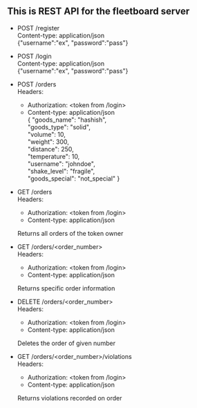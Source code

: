 ## This is REST API for the fleetboard server

* POST /register  
  Content-type: application/json  
  {"username":"ex", "password":"pass"}

* POST /login  
  Content-type: application/json  
  {"username":"ex", "password":"pass"}
  
* POST /orders  
  Headers:  
  - Authorization: \<token from /login\>
  - Content-type: application/json  
    { "goods_name": "hashish",  
    "goods_type": "solid",  
    "volume": 10,  
    "weight": 300,  
    "distance": 250,  
    "temperature": 10,  
    "username": "johndoe",  
    "shake_level": "fragile",  
    "goods_special": "not_special" }
* GET /orders  
  Headers:  
  - Authorization: \<token from /login\>
  - Content-type: application/json 
   
  Returns all orders of the token owner
  
* GET /orders/\<order_number\>  
  Headers:  
  - Authorization: \<token from /login\>
  - Content-type: application/json 
   
  Returns specific order information

* DELETE /orders/\<order_number\>  
  Headers:  
  - Authorization: \<token from /login\>
  - Content-type: application/json 
   
  Deletes the order of given number
  
* GET /orders/\<order_number\>/violations   
  Headers:  
  - Authorization: \<token from /login\>
  - Content-type: application/json 
   
  Returns violations recorded on order
  